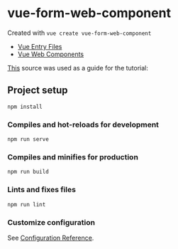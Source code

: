 # vue-form-web-component

Created with
`vue create vue-form-web-component`

- [Vue Entry Files](https://cli.vuejs.org/guide/build-targets.html#vue-vs-js-ts-entry-files)
- [Vue Web Components](https://vuejsdevelopers.com/2018/05/21/vue-js-web-component/)

[This](https://auralinna.blog/post/2018/how-to-build-a-complete-form-with-vue-js/) source was used as a guide for the tutorial:

## Project setup
```
npm install
```

### Compiles and hot-reloads for development
```
npm run serve
```

### Compiles and minifies for production
```
npm run build
```

### Lints and fixes files
```
npm run lint
```

### Customize configuration
See [Configuration Reference](https://cli.vuejs.org/config/).
